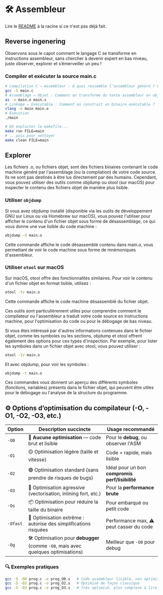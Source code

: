 # 🛠️ Assembleur

Lire le [README](../README.md) à la racine si ce n'est pas déjà fait.

## Reverse ingenering
Observons sous le capot comment le langage C se transforme en instructions assembleur, sans chercher à devenir expert en bas niveau, juste observer, explorer et s’émerveiller un peu !

### Compiler et exécuter la source main.c
```bash
# Compilation C → Assembleur : À quoi ressemble l’assembleur généré ? Voir main.s
gcc -S main.c
# Assemblage → Objet : Comment on transforme du texte assembleur en objet ?
as -o main.o main.s
# Linkage → Exécutable : Comment on construit un binaire exécutable ?
clang -o main main.o
# Exécution
./main

# OU exploiter le makefile...
make run FILE=main
# ...puis pour nettoyer
make clean FILE=main
```

## Explorer
Les fichiers .o, ou fichiers objet, sont des fichiers binaires contenant le code machine généré par l'assemblage (ou la compilation) de votre code source. Ils ne sont pas destinés à être lus directement par des humains. Cependant, vous pouvez utiliser des outils comme objdump ou otool (sur macOS) pour inspecter le contenu des fichiers objet de manière plus lisible.

### Utiliser `objdump` 
Si vous avez objdump installé (disponible via les outils de développement GNU sur Linux ou via Homebrew sur macOS), vous pouvez l'utiliser pour afficher le contenu d'un fichier objet sous forme de désassemblage, ce qui vous donne une vue lisible du code machine :

```bash 
objdump -d main.o
```

Cette commande affiche le code désassemblé contenu dans main.o, vous permettant de voir le code machine sous forme de mnémoniques d'assembleur.

### Utiliser `otool` sur macOS

Sur macOS, otool offre des fonctionnalités similaires. Pour voir le contenu d'un fichier objet en format lisible, utilisez :

```bash
otool -tv main.o
```

Cette commande affiche le code machine désassemblé du fichier objet.

Ces outils sont particulièrement utiles pour comprendre comment le compilateur ou l'assembleur a traduit votre code source en instructions machine, pour l'optimisation du code ou pour le débogage de bas niveau.

Si vous êtes intéressé par d'autres informations contenues dans le fichier objet, comme les symboles ou les sections, objdump et otool offrent également des options pour ces types d'inspection. Par exemple, pour lister les symboles dans un fichier objet avec otool, vous pouvez utiliser :

```bash
otool -Iv main.o
```

Et avec objdump, pour voir les symboles :

```bash
objdump -t main.o
```

Ces commandes vous donnent un aperçu des différents symboles (fonctions, variables) présents dans le fichier objet, qui peuvent être utiles pour le débogage ou l'analyse de la structure du programme.
 
## ⚙️ Options d’optimisation du compilateur (-O, -O1, -O2, -O3, etc.)

| Option   | Description succincte                                                              | Usage recommandé                                |
| -------- | ---------------------------------------------------------------------------------- | ----------------------------------------------- |
| `-O0`    | 🔴 **Aucune optimisation** — code brut et lisible                                  | Pour le **debug**, ou observer l'ASM            |
| `-O1`    | 🟡 Optimisation légère (taille et vitesse)                                         | Code + rapide, mais lisible                     |
| `-O2`    | 🟢 Optimisation standard (sans prendre de risques de bugs)                         | Idéal pour un bon **compromis perf/lisibilité** |
| `-O3`    | 🔵 Optimisation agressive (vectorisation, inlining fort, etc.)                     | Pour la **performance brute**                   |
| `-Os`    | 📦 Optimisation pour réduire la taille du binaire                                  | Pour embarqué ou petit code                     |
| `-Ofast` | 🚀 Optimisation extrême : autorise des simplifications risquées                    | Performance max, ⚠️ peut casser du code         |
| `-Og`    | 🛠️ Optimisation pour **debugger** (comme `-O0`, mais avec quelques optimisations) | Meilleur que `-O0` pour debug                   |

### 🔍 Exemples pratiques
```bash
gcc -S -O0 prog.c -o prog_O0.s   # Code assembleur lisible, non optimisé
gcc -S -O2 prog.c -o prog_O2.s   # Optimisé de façon classique
gcc -S -O3 prog.c -o prog_O3.s   # Très optimisé, plus complexe à lire
```
